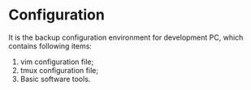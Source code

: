 # Configuration
It is the backup configuration environment for development PC, which contains following items:
1. vim configuration file;
2. tmux configuration file;
3. Basic software tools.
